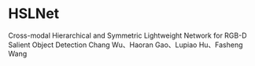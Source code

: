 # HSLNet
Cross-modal Hierarchical and Symmetric Lightweight Network for RGB-D Salient Object Detection
Chang Wu、Haoran Gao、Lupiao Hu、Fasheng Wang
